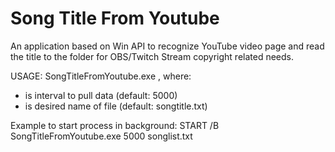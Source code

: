 # Song Title From Youtube

An application based on Win API to recognize YouTube video page and read the title to the folder for OBS/Twitch Stream copyright related needs.

USAGE: SongTitleFromYoutube.exe <milliseconds> <filename>
, where:
- <milliseconds> is interval to pull data (default: 5000)
- <filename> is desired name of file (default: songtitle.txt)

Example to start process in background: START /B SongTitleFromYoutube.exe 5000 songlist.txt
